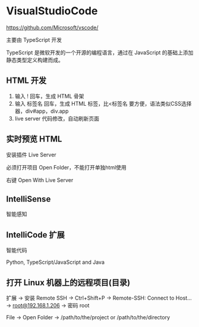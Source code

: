 # VisualStudioCode

https://github.com/Microsoft/vscode/ 

主要由 TypeScript 开发

TypeScript 是微软开发的一个开源的编程语言，通过在 JavaScript 的基础上添加静态类型定义构建而成。

## HTML 开发

1. 输入 ! 回车，生成 HTML 骨架
2. 输入 标签名 回车，生成 HTML 标签，比<标签名 要方便，语法类似CSS选择器，div#app，div.app
3. live server 代码修改，自动刷新页面

## 实时预览 HTML

安装插件 Live Server 

必须打开项目 Open Folder，不能打开单独html使用

右键 Open With Live Server

## IntelliSense

智能感知

## IntelliCode 扩展

智能代码

Python, TypeScript/JavaScript and Java

## 打开 Linux 机器上的远程项目(目录)

扩展 -> 安装 Remote SSH -> Ctrl+Shift+P -> Remote-SSH: Connect to Host... -> root@192.168.1.206 -> 密码 root

File -> Open Folder -> /path/to/the/project or /path/to/the/directory
